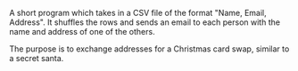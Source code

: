 A short program which takes in a CSV file of the format "Name, Email, Address". It shuffles the rows and sends an email to each person with the name and address of one of the others.

The purpose is to exchange addresses for a Christmas card swap, similar to a secret santa.
